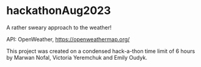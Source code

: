 # hackathonAug2023

A rather sweary approach to the weather!

API: OpenWeather, https://openweathermap.org/

This project was created on a condensed hack-a-thon time limit of 6 hours by Marwan Nofal, Victoria Yeremchuk and Emily Oudyk.
